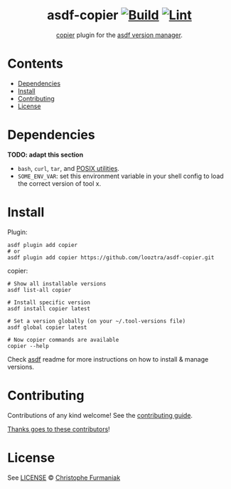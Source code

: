 <div align="center">

# asdf-copier [![Build](https://github.com/looztra/asdf-copier/actions/workflows/build.yml/badge.svg)](https://github.com/looztra/asdf-copier/actions/workflows/build.yml) [![Lint](https://github.com/looztra/asdf-copier/actions/workflows/lint.yml/badge.svg)](https://github.com/looztra/asdf-copier/actions/workflows/lint.yml)

[copier](https://copier.readthedocs.io/en/stable/) plugin for the [asdf version manager](https://asdf-vm.com).

</div>

# Contents

- [Dependencies](#dependencies)
- [Install](#install)
- [Contributing](#contributing)
- [License](#license)

# Dependencies

**TODO: adapt this section**

- `bash`, `curl`, `tar`, and [POSIX utilities](https://pubs.opengroup.org/onlinepubs/9699919799/idx/utilities.html).
- `SOME_ENV_VAR`: set this environment variable in your shell config to load the correct version of tool x.

# Install

Plugin:

```shell
asdf plugin add copier
# or
asdf plugin add copier https://github.com/looztra/asdf-copier.git
```

copier:

```shell
# Show all installable versions
asdf list-all copier

# Install specific version
asdf install copier latest

# Set a version globally (on your ~/.tool-versions file)
asdf global copier latest

# Now copier commands are available
copier --help
```

Check [asdf](https://github.com/asdf-vm/asdf) readme for more instructions on how to
install & manage versions.

# Contributing

Contributions of any kind welcome! See the [contributing guide](contributing.md).

[Thanks goes to these contributors](https://github.com/looztra/asdf-copier/graphs/contributors)!

# License

See [LICENSE](LICENSE) © [Christophe Furmaniak](https://github.com/looztra/)
